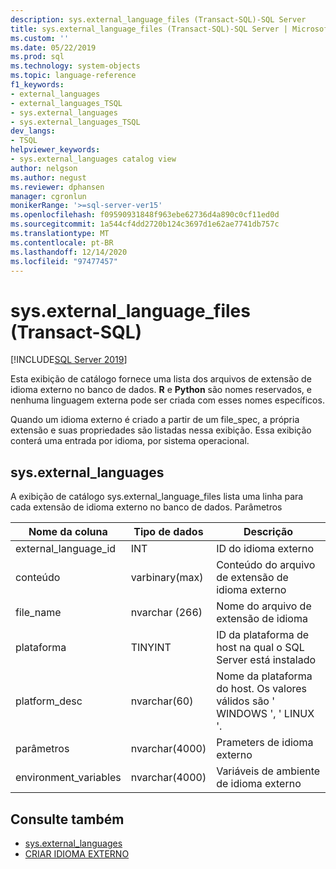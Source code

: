 ```yaml
---
description: sys.external_language_files (Transact-SQL)-SQL Server
title: sys.external_language_files (Transact-SQL)-SQL Server | Microsoft Docs
ms.custom: ''
ms.date: 05/22/2019
ms.prod: sql
ms.technology: system-objects
ms.topic: language-reference
f1_keywords:
- external_languages
- external_languages_TSQL
- sys.external_languages
- sys.external_languages_TSQL
dev_langs:
- TSQL
helpviewer_keywords:
- sys.external_languages catalog view
author: nelgson
ms.author: negust
ms.reviewer: dphansen
manager: cgronlun
monikerRange: '>=sql-server-ver15'
ms.openlocfilehash: f09590931848f963ebe62736d4a890c0cf11ed0d
ms.sourcegitcommit: 1a544cf4dd2720b124c3697d1e62ae7741db757c
ms.translationtype: MT
ms.contentlocale: pt-BR
ms.lasthandoff: 12/14/2020
ms.locfileid: "97477457"
---
```

# <a name="sysexternal_language_files-transact-sql"></a>sys.external_language_files (Transact-SQL)
[!INCLUDE[SQL Server 2019](../../includes/applies-to-version/sqlserver2019.md)]

Esta exibição de catálogo fornece uma lista dos arquivos de extensão de idioma externo no banco de dados. **R** e **Python** são nomes reservados, e nenhuma linguagem externa pode ser criada com esses nomes específicos.

Quando um idioma externo é criado a partir de um file_spec, a própria extensão e suas propriedades são listadas nessa exibição. Essa exibição conterá uma entrada por idioma, por sistema operacional.

## <a name="sysexternal_languages"></a>sys.external_languages

A exibição de catálogo sys.external_language_files lista uma linha para cada extensão de idioma externo no banco de dados. Parâmetros

|Nome da coluna |Tipo de dados | Descrição|
|------|------|------|
|external_language_id |INT | ID do idioma externo|
|conteúdo|varbinary(max) |Conteúdo do arquivo de extensão de idioma externo|
|file_name|nvarchar (266)|Nome do arquivo de extensão de idioma|
|plataforma|TINYINT|ID da plataforma de host na qual o SQL Server está instalado|
|platform_desc |nvarchar(60)|Nome da plataforma do host. Os valores válidos são ' WINDOWS ', ' LINUX '.|
|parâmetros|nvarchar(4000)|Prameters de idioma externo|
|environment_variables |nvarchar(4000)|Variáveis de ambiente de idioma externo|

## <a name="see-also"></a>Consulte também  

+ [sys.external_languages](sys-external-languages-transact-sql.md)  
+ [CRIAR IDIOMA EXTERNO](../../t-sql/statements/create-external-language-transact-sql.md)  
